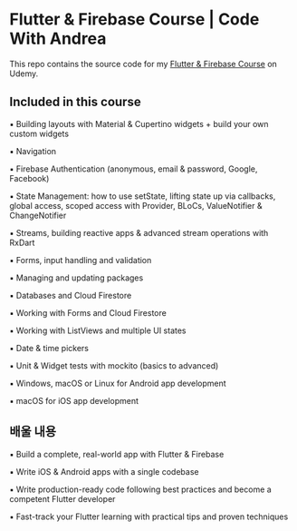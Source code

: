 # Flutter & Firebase Course | Code With Andrea

This repo contains the source code for my [Flutter & Firebase Course](https://nnbd.me/ff) on Udemy.


## Included in this course


▪ Building layouts with Material & Cupertino widgets + build your own custom widgets

▪ Navigation

▪ Firebase Authentication (anonymous, email & password, Google, Facebook)

▪ State Management: how to use setState, lifting state up via callbacks, global access, scoped access with Provider, BLoCs, ValueNotifier & ChangeNotifier

▪ Streams, building reactive apps & advanced stream operations with RxDart

▪ Forms, input handling and validation

▪ Managing and updating packages

▪ Databases and Cloud Firestore

▪ Working with Forms and Cloud Firestore

▪ Working with ListViews and multiple UI states

▪ Date & time pickers

▪ Unit & Widget tests with mockito (basics to advanced)

▪ Windows, macOS or Linux for Android app development

▪ macOS for iOS app development

## 배울 내용

▪ Build a complete, real-world app with Flutter & Firebase

▪ Write iOS & Android apps with a single codebase

▪ Write production-ready code following best practices and become a competent Flutter developer

▪ Fast-track your Flutter learning with practical tips and proven techniques
